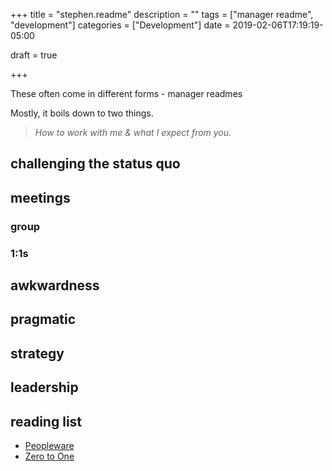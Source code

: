 +++
title = "stephen.readme"
description = ""
tags = ["manager readme", "development"]
categories = ["Development"]
date = 2019-02-06T17:19:19-05:00

draft = true

+++

These often come in different forms - manager readmes

Mostly, it boils down to two things.

> _How to work with me & what I expect from you._

## challenging the status quo

## meetings

### group

### 1:1s

## awkwardness

## pragmatic

## strategy

## leadership

## reading list

- [Peopleware](https://www.amazon.com/Peopleware-Productive-Projects-Tom-DeMarco/dp/0932633439)
- [Zero to One](https://www.amazon.com/Zero-One-Notes-Startups-Future/dp/0804139296)
